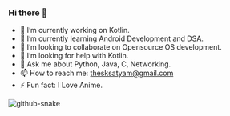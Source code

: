  ### Hi there 👋


- 🔭 I’m currently working on Kotlin.
- 🌱 I’m currently learning Android Development and DSA.
- 👯 I’m looking to collaborate on Opensource OS development.
- 🤔 I’m looking for help with Kotlin.
- 💬 Ask me about Python, Java, C, Networking.
- 📫 How to reach me: thesksatyam@gmail.com
- ⚡ Fun fact: I Love Anime.

<picture>
  <source media="(prefers-color-scheme: dark)" srcset="https://raw.githubusercontent.com/sksatyam/sksatyam/output/github-contribution-grid-snake-dark.svg" />
  <source media="(prefers-color-scheme: light)" srcset="https://raw.githubusercontent.com/sksatyam/sksatyam/output/github-contribution-grid-snake.svg" />
  <img alt="github-snake" src="github-snake.svg" />
</picture>
